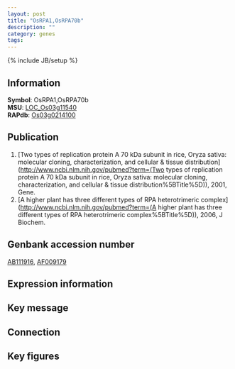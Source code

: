 ```yaml
---
layout: post
title: "OsRPA1,OsRPA70b"
description: ""
category: genes
tags: 
---
```

{% include JB/setup %}

## Information
__Symbol__: OsRPA1,OsRPA70b  
__MSU__: [LOC_Os03g11540](http://rice.plantbiology.msu.edu/cgi-bin/ORF_infopage.cgi?orf=LOC_Os03g11540)  
__RAPdb__: [Os03g0214100](http://rapdb.dna.affrc.go.jp/viewer/gbrowse_details/irgsp1?name=Os03g0214100)  

## Publication
1. [Two types of replication protein A 70 kDa subunit in rice, Oryza sativa: molecular cloning, characterization, and cellular & tissue distribution](http://www.ncbi.nlm.nih.gov/pubmed?term=(Two types of replication protein A 70 kDa subunit in rice, Oryza sativa: molecular cloning, characterization, and cellular & tissue distribution%5BTitle%5D)), 2001, Gene.
2. [A higher plant has three different types of RPA heterotrimeric complex](http://www.ncbi.nlm.nih.gov/pubmed?term=(A higher plant has three different types of RPA heterotrimeric complex%5BTitle%5D)), 2006, J Biochem.

## Genbank accession number
[AB111916](http://www.ncbi.nlm.nih.gov/nuccore/AB111916), [AF009179](http://www.ncbi.nlm.nih.gov/nuccore/AF009179)

## Expression information

## Key message

## Connection

## Key figures


